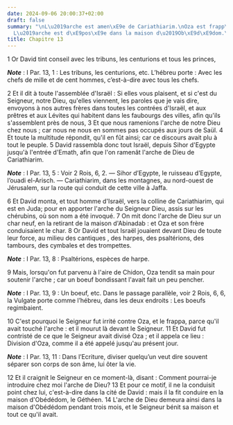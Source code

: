 ```yaml
---
date: 2024-09-06 20:00:37+02:00
draft: false
summary: "\nL\u2019arche est amen\xE9e de Cariathiarim.\nOza est frapp\xE9 de mort.\n\
  L\u2019arche est d\xE9pos\xE9e dans la maison d\u2019Ob\xE9d\xE9dom.\n"
title: Chapitre 13
---
```





1 Or David tint conseil avec les tribuns, les centurions et tous les princes,

***Note*** :  I Par. 13, 1 : Les tribuns, les centurions, etc. L’hébreu porte : Avec les chefs de mille et de cent hommes, c’est-à-dire avec tous les chefs.

2 Et il dit à toute l'assemblée d'Israël : Si elles vous plaisent, et si c'est du Seigneur, notre Dieu, qu'elles viennent, les paroles que je vais dire, envoyons à nos autres frères dans toutes les contrées d'Israël, et aux prêtres et aux Lévites qui habitent dans les faubourgs des villes, afin qu'ils s'assemblent près de nous, 3 Et que nous ramenions l'arche de notre Dieu chez nous ; car nous ne nous en sommes pas occupés aux jours de Saül. 4 Et toute la multitude répondit, qu'il en fût ainsi; car ce discours avait plu à tout le peuple. 5 David rassembla donc tout Israël, depuis Sihor d'Egypte jusqu'à l'entrée d'Emath, afin que l'on ramenât l'arche de Dieu de Cariathiarim.

***Note*** :  I Par. 13, 5 : Voir 2 Rois, 6, 2. ― Sihor d’Egypte, le ruisseau d’Egypte, l’ouadi el-Arisch. ― Cariathiarim, dans les montagnes, au nord-ouest de Jérusalem, sur la route qui conduit de cette ville à Jaffa.


6 Et David monta, et tout homme d'Israël, vers la colline de Cariathiarim, qui est en Juda; pour en apporter l'arche du Seigneur Dieu, assis sur les chérubins, où son nom a été invoqué. 7 On mit donc l'arche de Dieu sur un char neuf, en la retirant de la maison d'Abinadab : et Oza et son frère conduisaient le char. 8 Or David et tout Israël jouaient devant Dieu de toute leur force, au milieu des cantiques , des harpes, des psaltérions, des tambours, des cymbales et des trompettes.

***Note*** :  I Par. 13, 8 : Psaltérions, espèces de harpe.


9 Mais, lorsqu'on fut parvenu à l'aire de Chidon, Oza tendit sa main pour soutenir l'arche ; car un boeuf bondissant l'avait fait un peu pencher.

***Note*** :  I Par. 13, 9 : Un boeuf, etc. Dans le passage parallèle, voir 2 Rois, 6, 6, la Vulgate porte comme l’hébreu, dans les deux endroits : Les boeufs regimbaient.

10 C'est pourquoi le Seigneur fut irrité contre Oza, et le frappa, parce qu'il avait touché l'arche : et il mourut là devant le Seigneur. 11 Et David fut contristé de ce que le Seigneur avait divisé Oza ; et il appela ce lieu : Division d'Oza, comme il a été appelé jusqu'au présent jour.

***Note*** :  I Par. 13, 11 : Dans l’Ecriture, diviser quelqu’un veut dire souvent séparer son corps de son âme, lui ôter la vie.

12 Et il craignit le Seigneur en ce moment-là, disant : Comment pourrai-je introduire chez moi l'arche de Dieu? 13 Et pour ce motif, il ne la conduisit point chez lui, c'est-à-dire dans la cité de David : mais il la fit conduire en la maison d'Obédédom, le Géthéen. 14 L'arche de Dieu demeura ainsi dans la maison d'Obédédom pendant trois mois, et le Seigneur bénit sa maison et tout ce qu'il avait.

